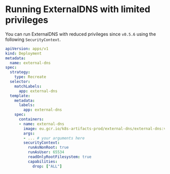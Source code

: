 # Running ExternalDNS with limited privileges

You can run ExternalDNS with reduced privileges since `v0.5.6` using the following `SecurityContext`.

```yaml
apiVersion: apps/v1
kind: Deployment
metadata:
  name: external-dns
spec:
  strategy:
    type: Recreate
  selector:
    matchLabels:
      app: external-dns
  template:
    metadata:
      labels:
        app: external-dns
    spec:
      containers:
      - name: external-dns
        image: eu.gcr.io/k8s-artifacts-prod/external-dns/external-dns:v0.6.0 # minimum version is v0.5.6
        args:
        - ... # your arguments here
        securityContext:
          runAsNonRoot: true
          runAsUser: 65534
          readOnlyRootFilesystem: true
          capabilities:
            drop: ["ALL"]
```
